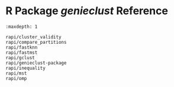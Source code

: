 R Package *genieclust* Reference
================================

```{toctree}
:maxdepth: 1

rapi/cluster_validity
rapi/compare_partitions
rapi/fastknn
rapi/fastmst
rapi/gclust
rapi/genieclust-package
rapi/inequality
rapi/mst
rapi/omp
```
